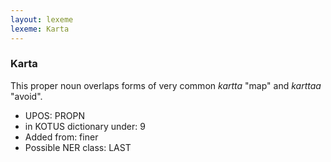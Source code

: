 ```yaml
---
layout: lexeme
lexeme: Karta
---
```


###  Karta

This proper noun overlaps forms of very common *kartta* "map" and *karttaa* "avoid".
* UPOS:  PROPN
* in KOTUS dictionary under:  9
* Added from:  finer
* Possible NER class:  LAST

